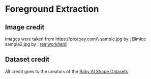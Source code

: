 # Foreground Extraction

## Image credit

Images were taken from https://pixabay.com/\
sample.jpg by : [BimIce](https://pixabay.com/photo-2330078/)\
sample2.jpg by : [realworkhard](https://pixabay.com/photo-190432/)

## Dataset credit

All credit goes to the creators of the [Baby AI Shape Datasets](http://www.iro.umontreal.ca/~lisa/twiki/bin/view.cgi/Public/BabyAIShapesDatasets)
